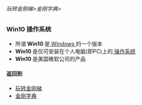 ###### 玩转金刚梯>金刚字典>
### Win10 操作系统

- 所谓<strong> Win10 </strong>是[ Windows ](https://github.com/a2zitpro/web/blob/master/LadderFree/kkDictionary/Windows.md)的一个版本
- <strong> Win10 </strong> 是仅可安装在个人电脑(即PC)上的[ 操作系统 ](https://github.com/a2zitpro/web/blob/master/LadderFree/kkDictionary/OS.md)
- <strong> Win10 </strong> 是美国微软公司的产品

#### 返回到
- [玩转金刚梯](https://github.com/a2zitpro/web/blob/master/LadderFree/A.md)
- [金刚字典](https://github.com/a2zitpro/web/blob/master/LadderFree/kkDictionary/KKDictionary.md)

